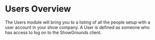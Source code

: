 # Users Overview

The Users module will bring you to a listing of all the people setup with a user account in your show company. A User is defined as someone who has access to log on to the ShowGrounds client.
